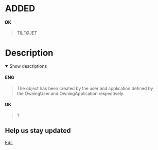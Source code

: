 # ADDED

#### DK

> TILFØJET

# Description

<details open markdown=1><summary markdown="span">Show descriptions</summary>

#### ENG

> The object has been created by the user and application defined by the OwningUser and OwningApplication respectively.

#### DK

> ?

</details>

## Help us stay updated

[Edit](https://github.com/FMDatahub/DataDictionary/tree/main/Enumerations/IFC/ChangeActionEnum.md)
